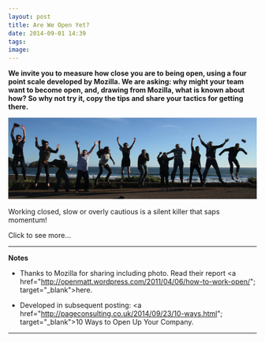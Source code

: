 ```yaml
---
layout: post
title: Are We Open Yet?
date: 2014-09-01 14:39
tags: 
image:
---
```


**We invite you to measure how close you are to being open, using a four point scale developed by Mozilla. We are asking: why might your team want to become open, and, drawing from Mozilla, what is known about how? So why not try it, copy the tips and share your tactics for getting there.**

![](/libb/images/mozilla-leap.png)

Working closed, slow or overly cautious is a silent killer that saps momentum!

<div id="restOfArticle" style="display:none">

<h1>Why might your team want to move into open working?</h1>
For greater results, speed, agility, energy, creativity, quality, resource use, participation and to punch above your weight.<br><br>

The goal of open is NOT:
<ul>  
<li>public performance: creating the fake appearance of consultation</li>   
<li>endless opinion-sharing: never-ending “feedback”, diversion into trivia</li>   
<li>magic “crowd-sourcing”: crowds aren’t smart — communities of peers are.</li> </ul><br>  

<h1>What can stop you?</h1>
Open Working does not happen because someone stamps their feet and says be open! Colleagues typically have all sorts of fears and excuses such as:

<ul>  
<li>“I’m too busy”. I want to blog and surface my work more publicly, but somehow it always falls to the bottom of my to-do list.”</li> 

<li>“People can be mean”. Opening our work to criticism from others is often scary. </li>  
<li>“We’re not ready”.  It doesn’t make sense yet to open up our project to participation before we have the tools in place to meaningfully absorb that participation and public attention. This can be valid. But while you may not be ready for participation at scale, you probably are ready for some early testing, prototyping, and smart co-building from colleagues.  </li> </ul><br> 

<p>Which takes us to…<br><br>

<h1>Tip: Start by finding what gear you’re in already.</h1>
Working open is more of a slider or dial than an “on/off” switch. At a given point in time on a given project, you might find colleagues working in a range of different gears or levels of open:<br>

<ul><li>Gear 0. Closed: We have no intention of working open. Reasons can include security, confidentiality, or anything.</li>

<li>Gear 1. Not yet:** But soon. We want to, but we’re not ready yet for widespread attention, or we can’t yet absorb offers from people to help. So let’s wait. Comment: this is a totally reasonable gear to operate in, but can also become a semi-permanent holding pattern. It’s a recipe for going slow.</li>

<li>Gear 2. Open:** We work in public spaces, blogs and social media, instead of closed email threads.  We share signposts, drafts, prototypes and roadmaps to surface what’s needed to enable smart co-building. If we don’t, our communities will have no idea how to get involved nor will our immediate peers and colleagues be able to help as effectively. Comment: this gear is like speaking out loud in a normal voice, not shouting or using a megaphone. </li>

<li>Gear 3. Shout it from the rooftops:** We are issuing a press release, getting our picture on the cover of Rolling Stone. Taking it up a notch to a higher order of magnitude, like: “Holy crap we’re releasing Firefox 4!”. Comment: this enables participation at scale with co-builders, mainstream participants or consumers. </li></ul><br>

<h1>Why is agreeing on what gear you’re in useful?</h1> 
Many of us are uncomfortable about the distinction between gears 2 and 3. It’s easy to confuse “working open” with: “let’s tell the whole world about it”.  We worry that saying something in a blog post will commit us to things in public before they’re ready. When in fact, those fears rarely, if ever, materialize. And the benefits far outweigh the imagined risk. <br><br> 

</div>
<a onclick="showMoreOrLess(this,'restOfArticle');">Click to see more...</a>

__________________
<b>Notes</b> 

* Thanks to Mozilla for sharing including photo. Read their report <a href="http://openmatt.wordpress.com/2011/04/06/how-to-work-open/"; target="_blank">here</a>. 


* Developed in subsequent posting: <a href="http://pageconsulting.co.uk/2014/09/23/10-ways.html"; target="_blank">10 Ways to Open Up Your Company</a>. 

__________________
